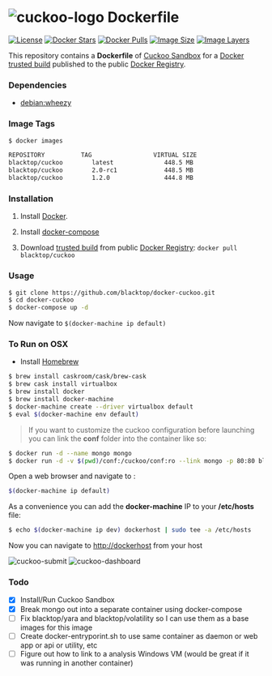 # ![cuckoo-logo](https://raw.githubusercontent.com/blacktop/docker-cuckoo/master/files/logo.png) Dockerfile

[![License](http://img.shields.io/:license-mit-blue.svg)](http://doge.mit-license.org)
[![Docker Stars](https://img.shields.io/docker/stars/blacktop/cuckoo.svg)][hub]
[![Docker Pulls](https://img.shields.io/docker/pulls/blacktop/cuckoo.svg)][hub]
[![Image Size](https://img.shields.io/imagelayers/image-size/blacktop/cuckoo/latest.svg)](https://imagelayers.io/?images=blacktop/cuckoo:latest)
[![Image Layers](https://img.shields.io/imagelayers/layers/blacktop/cuckoo/latest.svg)](https://imagelayers.io/?images=blacktop/cuckoo:latest)

This repository contains a **Dockerfile** of [Cuckoo Sandbox](http://www.cuckoosandbox.org/) for a [Docker](https://www.docker.io/) [trusted build](https://hub.docker.com/r/blacktop/cuckoo/) published to the public [Docker Registry](https://hub.docker.com/).

### Dependencies

* [debian:wheezy](https://hub.docker.com/_/debian/)

### Image Tags
```bash
$ docker images

REPOSITORY          TAG                 VIRTUAL SIZE
blacktop/cuckoo        latest              448.5 MB
blacktop/cuckoo        2.0-rc1             448.5 MB
blacktop/cuckoo        1.2.0               444.8 MB
```

### Installation

1. Install [Docker](https://www.docker.io/).

2. Install [docker-compose](https://docs.docker.com/compose/install/)

3. Download [trusted build](https://registry.hub.docker.com/u/blacktop/cuckoo/) from public [Docker Registry](https://hub.docker.com/): `docker pull blacktop/cuckoo`

### Usage
```bash
$ git clone https://github.com/blacktop/docker-cuckoo.git
$ cd docker-cuckoo
$ docker-compose up -d
```
Now navigate to `$(docker-machine ip default)`

### To Run on OSX
 - Install [Homebrew](http://brew.sh)

```bash
$ brew install caskroom/cask/brew-cask
$ brew cask install virtualbox
$ brew install docker
$ brew install docker-machine
$ docker-machine create --driver virtualbox default
$ eval $(docker-machine env default)
```
> If you want to customize the cuckoo configuration before launching you can link the **conf** folder into the container like so:

```bash
$ docker run -d --name mongo mongo
$ docker run -d -v $(pwd)/conf:/cuckoo/conf:ro --link mongo -p 80:80 blacktop/cuckoo
```

Open a web browser and navigate to :

```bash
$(docker-machine ip default)
```

As a convenience you can add the **docker-machine** IP to your **/etc/hosts** file:

```bash
$ echo $(docker-machine ip dev) dockerhost | sudo tee -a /etc/hosts
```
Now you can navigate to [http://dockerhost](http://dockerhost) from your host

![cuckoo-submit](https://raw.githubusercontent.com/blacktop/docker-cuckoo/master/files/submit.png)
![cuckoo-dashboard](https://raw.githubusercontent.com/blacktop/docker-cuckoo/master/files/dashboard.png)

### Todo
- [x] Install/Run Cuckoo Sandbox
- [x] Break mongo out into a separate container using docker-compose
- [ ] Fix blacktop/yara and blacktop/volatility so I can use them as a base images for this image
- [ ] Create docker-entryporint.sh to use same container as daemon or web app or api or utility, etc
- [ ] Figure out how to link to a analysis Windows VM (would be great if it was running in another container)

[hub]: https://hub.docker.com/r/blacktop/cuckoo/

